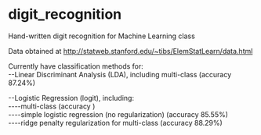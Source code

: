 # digit_recognition
Hand-written digit recognition for Machine Learning class

Data obtained at http://statweb.stanford.edu/~tibs/ElemStatLearn/data.html

Currently have classification methods for:  
--Linear Discriminant Analysis (LDA), including multi-class (accuracy 87.24%)  

--Logistic Regression (logit), including:  
----multi-class (accuracy )  
----simple logistic regression (no regularization) (accuracy 85.55%)  
----ridge penalty regularization for multi-class (accuracy 88.29%)
